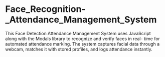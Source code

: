 # Face_Recognition-_Attendance_Management_System
This Face Detection Attendance  Management System uses JavaScript along with the Modals library to recognize and verify faces in real- time for automated attendance marking. The system captures facial data through a webcam, matches it with stored profiles, and logs attendance instantly.
